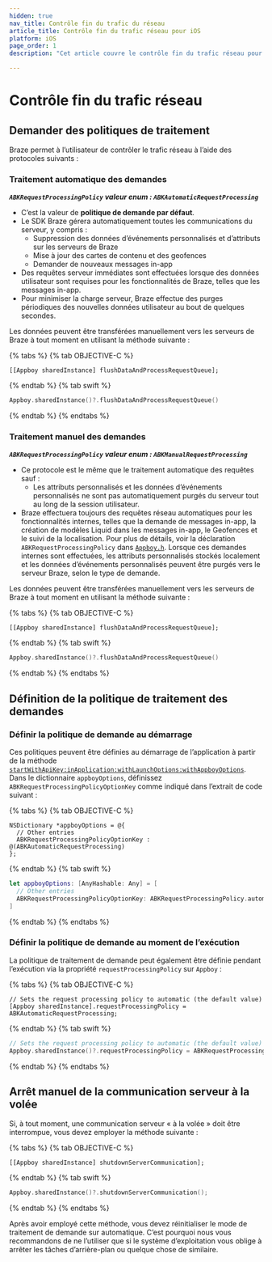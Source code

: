 ```yaml
---
hidden: true
nav_title: Contrôle fin du trafic du réseau
article_title: Contrôle fin du trafic réseau pour iOS
platform: iOS
page_order: 1
description: "Cet article couvre le contrôle fin du trafic réseau pour votre application iOS."

---
```


# Contrôle fin du trafic réseau

## Demander des politiques de traitement

Braze permet à l’utilisateur de contrôler le trafic réseau à l’aide des protocoles suivants :

### Traitement automatique des demandes

***`ABKRequestProcessingPolicy` valeur enum : `ABKAutomaticRequestProcessing`***

- C’est la valeur de **politique de demande par défaut**.
- Le SDK Braze gérera automatiquement toutes les communications du serveur, y compris :
    - Suppression des données d’événements personnalisés et d’attributs sur les serveurs de Braze
    - Mise à jour des cartes de contenu et des geofences
    - Demander de nouveaux messages in-app
- Des requêtes serveur immédiates sont effectuées lorsque des données utilisateur sont requises pour les fonctionnalités de Braze, telles que les messages in-app.
- Pour minimiser la charge serveur, Braze effectue des purges périodiques des nouvelles données utilisateur au bout de quelques secondes.

Les données peuvent être transférées manuellement vers les serveurs de Braze à tout moment en utilisant la méthode suivante :

{% tabs %}
{% tab OBJECTIVE-C %}

```objc
[[Appboy sharedInstance] flushDataAndProcessRequestQueue];
```

{% endtab %}
{% tab swift %}

```swift
Appboy.sharedInstance()?.flushDataAndProcessRequestQueue()
```

{% endtab %}
{% endtabs %}

### Traitement manuel des demandes

***`ABKRequestProcessingPolicy` valeur enum : `ABKManualRequestProcessing`***

- Ce protocole est le même que le traitement automatique des requêtes sauf :
    - Les attributs personnalisés et les données d’événements personnalisés ne sont pas automatiquement purgés du serveur tout au long de la session utilisateur.
- Braze effectuera toujours des requêtes réseau automatiques pour les fonctionnalités internes, telles que la demande de messages in-app, la création de modèles Liquid dans les messages in-app, le Geofences et le suivi de la localisation. Pour plus de détails, voir la déclaration `ABKRequestProcessingPolicy` dans [`Appboy.h`][4]. Lorsque ces demandes internes sont effectuées, les attributs personnalisés stockés localement et les données d’événements personnalisés peuvent être purgés vers le serveur Braze, selon le type de demande.

Les données peuvent être transférées manuellement vers les serveurs de Braze à tout moment en utilisant la méthode suivante :

{% tabs %}
{% tab OBJECTIVE-C %}

```objc
[[Appboy sharedInstance] flushDataAndProcessRequestQueue];
```

{% endtab %}
{% tab swift %}

```swift
Appboy.sharedInstance()?.flushDataAndProcessRequestQueue()
```

{% endtab %}
{% endtabs %}

## Définition de la politique de traitement des demandes

### Définir la politique de demande au démarrage

Ces politiques peuvent être définies au démarrage de l’application à partir de la méthode [`startWithApiKey:inApplication:withLaunchOptions:withAppboyOptions`][3]. Dans le dictionnaire `appboyOptions`, définissez `ABKRequestProcessingPolicyOptionKey` comme indiqué dans l’extrait de code suivant :

{% tabs %}
{% tab OBJECTIVE-C %}

```objc
NSDictionary *appboyOptions = @{
  // Other entries
  ABKRequestProcessingPolicyOptionKey : @(ABKAutomaticRequestProcessing)
};
```

{% endtab %}
{% tab swift %}

```swift
let appboyOptions: [AnyHashable: Any] = [
  // Other entries
  ABKRequestProcessingPolicyOptionKey: ABKRequestProcessingPolicy.automaticRequestProcessing.rawValue
]
```

{% endtab %}
{% endtabs %}

### Définir la politique de demande au moment de l’exécution

La politique de traitement de demande peut également être définie pendant l’exécution via la propriété `requestProcessingPolicy` sur `Appboy` :

{% tabs %}
{% tab OBJECTIVE-C %}

```objc
// Sets the request processing policy to automatic (the default value)
[Appboy sharedInstance].requestProcessingPolicy = ABKAutomaticRequestProcessing;
```

{% endtab %}
{% tab swift %}

```swift
// Sets the request processing policy to automatic (the default value)
Appboy.sharedInstance()?.requestProcessingPolicy = ABKRequestProcessingPolicy.automaticRequestProcessing
```

{% endtab %}
{% endtabs %}

## Arrêt manuel de la communication serveur à la volée

Si, à tout moment, une communication serveur « à la volée » doit être interrompue, vous devez employer la méthode suivante :

{% tabs %}
{% tab OBJECTIVE-C %}

```objc
[[Appboy sharedInstance] shutdownServerCommunication];
```

{% endtab %}
{% tab swift %}

```swift
Appboy.sharedInstance()?.shutdownServerCommunication();
```

{% endtab %}
{% endtabs %}

Après avoir employé cette méthode, vous devez réinitialiser le mode de traitement de demande sur automatique. C’est pourquoi nous vous recommandons de ne l’utiliser que si le système d’exploitation vous oblige à arrêter les tâches d’arrière-plan ou quelque chose de similaire.

[3]: https://appboy.github.io/appboy-ios-sdk/docs/interface_appboy.html#aa9f1bd9e4a5c082133dd9cc344108b24
[4]: https://github.com/Appboy/appboy-ios-sdk/blob/master/AppboyKit/include/Appboy.h
